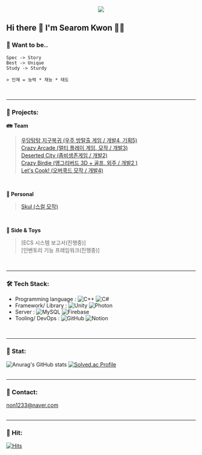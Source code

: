 <div align= "center">
    <img src="https://capsule-render.vercel.app/api?type=soft&color=0:9eecff,100:58eedd&height=150&text=Game%20Developer%20NonnaKwon&fontSize=40&textBg=false&desc=☁️New%20world,%20New%20Rom☁️&fontAlignY=45&descAlignY=75&section=header&animation=twinkling&fontColor=0F3067" />
</div>

## Hi there 👋 I'm Searom Kwon 👩‍💻

### 💭 Want to be.. 
```
Spec -> Story
Best -> Unique
Study -> Sturdy

> 인재 = 능력 * 재능 * 태도
```
<br>

---
### 🏢 Projects: 
 **👪 Team** <br/>
> [우당탕탕 지구복귀  (우주 방탈출 게임 / 개발4, 기획5)](https://github.com/NonnaKwon/ReturnToEarth-Clone)<br/>
> [Crazy Arcade  (멀티 플레이 게임, 모작 / 개발3)](https://github.com/NonnaKwon/KrustyKrab-CrazyArcade) <br/>
> [Deserted City  (좀비생존게임 / 개발2)](https://github.com/NonnaKwon/Zombie_Team_Project) <br/>
> [Crazy Birdie  (앵그리버드 3D + 골프, 외주 / 개발2 )](https://play.google.com/store/apps/details?id=com.PhiNetworks.com.AngryBirdie) <br/>
> [Let's Cook! (오버쿡드 모작 / 개발4)](https://youtu.be/uKwbjMid2jY?si=jsBCb4OvclMoKXQK) <br/>

<br/>

**🚶 Personal** <br/>
> [Skul (스컬 모작)](https://github.com/NonnaKwon/Skul_Project) <br/>

<br/> 

**🤖 Side & Toys**<br/>
> [ECS 시스템 보고서(진행중)] <br/>
> [인벤토리 기능 프레임워크(진행중)]
<br/> 

---
### 🛠️ Tech Stack:

- Programming language :
![C++](https://img.shields.io/badge/-C++-00599C?style=flat&logo=Java&logoColor=white)
![C#](https://img.shields.io/badge/-C%23-%23239120.svg?style=flat&logo=c-sharp&logoColor=white)
- Framework/ Library :
![Unity](https://img.shields.io/badge/-Unity-%23000000.svg?style=flat&logo=unity&logoColor=white)
![Photon](https://img.shields.io/badge/-Photon-%23000000.svg?style=flat&logo=photon&logoColor=white) 
- Server :
![MySQL](https://img.shields.io/badge/-MySQL-4479A1?logo=mysql&logoColor=white)
![Firebase](https://img.shields.io/badge/-Firebase-F05032?style=flat&logo=firebase&logoColor=white) 
- Tooling/ DevOps :
![GitHub](https://img.shields.io/badge/-GitHub-F05032?style=flat&logo=git&logoColor=white)
![Notion](https://img.shields.io/badge/-Notion-000000?style=flat&logo=Notion&logoColor=white)
<br>

---
### 🏅 Stat:

![Anurag's GitHub stats](https://github-readme-stats.vercel.app/api?username=NonnaKwon&count_private=true&show_icons=true&theme=default)
[![Solved.ac Profile](http://mazassumnida.wtf/api/v2/generate_badge?boj=non1233)](https://solved.ac/non1233/)
<br><br>

---
### 💌 Contact:
non1233@naver.com
<br><br>

---
### 🔫 Hit:       
[![Hits](https://hits.seeyoufarm.com/api/count/incr/badge.svg?url=https%3A%2F%2Fgithub.com%2FNonnaKwon&count_bg=%2379C83D&title_bg=%23555555&icon=&icon_color=%23E7E7E7&title=hits&edge_flat=false)](https://hits.seeyoufarm.com)
